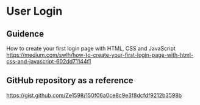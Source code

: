 # User Login 

## Guidence 

How to create your first login page with HTML, CSS and JavaScript
https://medium.com/swlh/how-to-create-your-first-login-page-with-html-css-and-javascript-602dd71144f1

## GitHub repository as a reference
https://gist.github.com/Ze1598/150f06a0ce8c9e3f8dcfdf9212b3598b